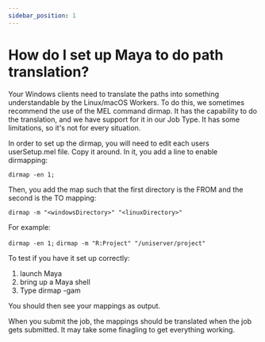 ```yaml
---
sidebar_position: 1
---
```


# How do I set up Maya to do path translation?

Your Windows clients need to translate the paths into something understandable
by the Linux/macOS Workers. To do this, we sometimes recommend the use of
the MEL command dirmap. It has the capability to do the translation, and we
have support for it in our Job Type. It has some limitations, so it's not for
every situation.

In order to set up the dirmap, you will need to edit each users userSetup.mel
file. Copy it around. In it, you add a line to enable dirmapping:

`dirmap -en 1;`

Then, you add the map such that the first directory is the FROM and the second
is the TO mapping:

`dirmap -m "<windowsDirectory>" "<linuxDirectory>"`

For example:

`dirmap -en 1;`
`dirmap -m "R:Project" "/uniserver/project"`

To test if you have it set up correctly:

1. launch Maya
2. bring up a Maya shell
3. Type dirmap -gam

You should then see your mappings as output.

When you submit the job, the mappings should be translated when the job gets
submitted. It may take some finagling to get everything working.

